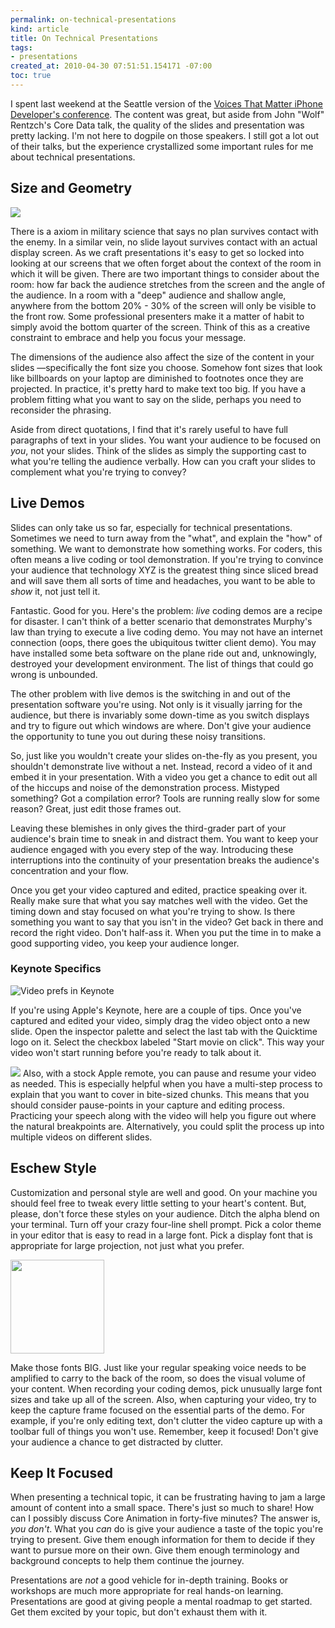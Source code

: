 ```yaml
--- 
permalink: on-technical-presentations
kind: article
title: On Technical Presentations
tags: 
- presentations
created_at: 2010-04-30 07:51:51.154171 -07:00
toc: true
---
```


I spent last weekend at the Seattle version of the [Voices That Matter iPhone
Developer's conference](http://www.voicesthatmatter.com/iphone2010/ "iPhone
Developers Conference - Using the iPhone OS to build apps for the iPad and
iPhone"). The content was great, but aside from John "Wolf" Rentzch's Core
Data talk, the quality of the slides and presentation was pretty lacking. I'm
not here to dogpile on those speakers. I still got a lot out of their talks,
but the experience crystallized some important rules for me about technical
presentations.

## Size and Geometry

[<img src="http://farm1.static.flickr.com/122/405446783_a88c63ce0c_m.jpg"
class="left"/>](http://www.flickr.com/photos/laffy4k/405446783/ "Huntington
University: Zurcher Auditorium on Flickr - Photo Sharing!") 

There is a axiom in military science that says no plan survives contact with
the enemy. In a similar vein, no slide layout survives contact with an actual
display screen. As we craft presentations it's easy to get so locked into
looking at our screens that we often forget about the context of the room in
which it will be given. There are two important things to consider about the
room: how far back the audience stretches from the screen and the angle of the
audience. In a room with a "deep" audience and shallow angle, anywhere from
the bottom 20% - 30% of the screen will only be visible to the front row. Some
professional presenters make it a matter of habit to simply avoid the bottom
quarter of the screen. Think of this as a creative constraint to embrace and
help you focus your message.

The dimensions of the audience also affect the size of the content in your
slides —specifically the font size you choose. Somehow font sizes that look
like billboards on your laptop are diminished to footnotes once they are
projected. In practice, it's pretty hard to make text too big. If you have a
problem fitting what you want to say on the slide, perhaps you need to
reconsider the phrasing.

Aside from direct quotations, I find that it's rarely useful to have full
paragraphs of text in your slides. You want your audience to be focused on
*you*, not your slides. Think of the slides as simply the supporting cast to
what you're telling the audience verbally. How can you craft your slides to
complement what you're trying to convey?

## Live Demos

Slides can only take us so far, especially for technical presentations.
Sometimes we need to turn away from the "what", and explain the "how" of
something. We want to demonstrate how something works. For coders, this often
means a live coding or tool demonstration. If you're trying to convince your
audience that technology XYZ is the greatest thing since sliced bread and will
save them all sorts of time and headaches, you want to be able to *show* it,
not just tell it.

Fantastic. Good for you. Here's the problem: *live* coding demos are a recipe
for disaster. I can't think of a better scenario that demonstrates Murphy's
law than trying to execute a live coding demo. You may not have an internet
connection (oops, there goes the ubiquitous twitter client demo). You may have
installed some beta software on the plane ride out and, unknowingly, destroyed
your development environment. The list of things that could go wrong is
unbounded.

The other problem with live demos is the switching in and out of the
presentation software you're using. Not only is it visually jarring for the
audience, but there is invariably some down-time as you switch displays and
try to figure out which windows are where. Don't give your audience the
opportunity to tune you out during these noisy transitions.

So, just like you wouldn't create your slides on-the-fly as you present, you
shouldn't demonstrate live without a net. Instead, record a video of it and
embed it in your presentation. With a video you get a chance to edit out all
of the hiccups and noise of the demonstration process. Mistyped something? Got
a compilation error? Tools are running really slow for some reason? Great,
just edit those frames out. 

Leaving these blemishes in only gives the third-grader part of your audience's
brain time to sneak in and distract them. You want to keep your audience
engaged with you every step of the way. Introducing these interruptions into
the continuity of your presentation breaks the audience's concentration and your
flow.

Once you get your video captured and edited, practice speaking over it. Really
make sure that what you say matches well with the video. Get the timing down
and stay focused on what you're trying to show. Is there something you want to
say that you isn't in the video? Get back in there and record the right video.
Don't half-ass it. When you put the time in to make a good supporting video,
you keep your audience longer.

### Keynote Specifics

<img src="/images/2010/04/keynote-video.png" alt="Video prefs in Keynote" class="right"/>

If you're using Apple's Keynote, here are a couple of tips. Once you've
captured and edited your video, simply drag the video object onto a new slide.
Open the inspector palette and select the last tab with the Quicktime logo on
it. Select the checkbox labeled "Start movie on click". This way your video
won't start running before you're ready to talk about it.

<div class="clear"></div>

<img src="/images/2010/04/apple-remote.jpg" class="left"/> Also, with a stock
Apple remote, you can pause and resume your video as needed. This is
especially helpful when you have a multi-step process to explain that you want
to cover in bite-sized chunks. This means that you should consider
pause-points in your capture and editing process. Practicing your speech along
with the video will help you figure out where the natural breakpoints are.
Alternatively, you could split the process up into multiple videos on
different slides.

## Eschew Style

Customization and personal style are well and good. On your machine you should
feel free to tweak every little setting to your heart's content. But, please,
don't force these styles on your audience. Ditch the alpha blend on your
terminal. Turn off your crazy four-line shell prompt. Pick a color theme in
your editor that is easy to read in a large font. Pick a display font that is
appropriate for large projection, not just what you prefer.

<img src="http://ecx.images-amazon.com/images/I/51toYiHF35L._SL500_AA300_.jpg" height="150" width="150" class="left"/>

Make those fonts BIG. Just like your regular speaking voice needs to be
amplified to carry to the back of the room, so does the visual volume of your
content. When recording your coding demos, pick unusually large font sizes and
take up all of the screen. Also, when capturing your video, try to keep the
capture frame focused on the essential parts of the demo. For example, if
you're only editing text, don't clutter the video capture up with a toolbar
full of things you won't use. Remember, keep it focused! Don't give your
audience a chance to get distracted by clutter.

<div class="clear"></div>

## Keep It Focused

When presenting a technical topic, it can be frustrating having to jam a large
amount of content into a small space. There's just so much to share! How can I
possibly discuss Core Animation in forty-five minutes? The answer is, *you
don't*. What you *can* do is give your audience a taste of the topic you're
trying to present. Give them enough information for them to decide if they
want to pursue more on their own. Give them enough terminology and background
concepts to help them continue the journey.

Presentations are *not* a good vehicle for in-depth training. Books or
workshops are much more appropriate for real hands-on learning. Presentations
are good at giving people a mental roadmap to get started. Get them excited
by your topic, but don't exhaust them with it.
